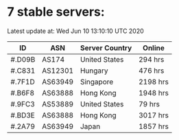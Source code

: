 # 7 stable servers:

Latest update at: Wed Jun 10 13:10:10 UTC 2020

| ID | ASN | Server Country | Online |
| -- | --- | -------------- | ------ |
| #.D09B | AS174 | United States | 294 hrs |
| #.C831 | AS12301 | Hungary | 476 hrs |
| #.7F1D | AS63949 | Singapore | 2198 hrs |
| #.B6F8 | AS63888 | Hong Kong | 1948 hrs |
| #.9FC3 | AS53889 | United States | 79 hrs |
| #.BD3E | AS63888 | Hong Kong | 3017 hrs |
| #.2A79 | AS63949 | Japan | 1857 hrs |

